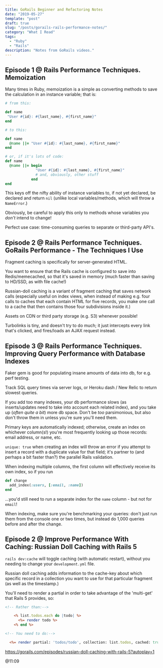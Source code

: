 ```yaml
---
title: GoRails Beginner and Refactoring Notes
date: "2019-05-27"
template: "post"
draft: true
slug: "/posts/gorails-rails-performance-notes/"
category: "What I Read"
tags:
  - "Ruby"
  - "Rails"
description: "Notes from GoRails videos."
---
```


## Episode 1 @ Rails Performance Techniques. Memoization

Many times in Ruby, memoization is a simple as converting methods to save the calculation in  an instance variable; that is:
```ruby
# from this:

def name
 "User #{id}: #{last_name}, #{first_name}"
end

# to this:

def name
  @name ||= "User #{id}: #{last_name}, #{first_name}"
end

# or, if it's lots of code:
def name
  @name ||= begin
              "User #{id}: #{last_name}, #{first_name}"
              # and, obviously, other stuff
            end
end
```
This keys off the nifty ability of instance variables to, if not yet declared, be declared and return `nil` (unlike local variables/methods, which will throw a `NameError`.)

Obviously, be careful to apply this only to methods whose variables you _don't_ intend to change!

Perfect use case: time-consuming queries to separate or third-party API's.


## Episode 2 @ Rails Performance Techniques. GoRails Performance - The Techniques I Use 

Fragment caching is specifically for server-generated HTML. 

You want to ensure that the Rails cache is configured to save into Redis/memecached, so that it's saved in memory (much faster than saving to HD/SSD, as with file cache!)

Russian-doll caching is a variant of fragment caching that saves network calls (especially useful on index views, when instead of making e.g. four calls to caches that each contain HTML for five records, you make one call to a cache that then contains those four subdivisions inside it.)

Assets on CDN or third party storage (e.g. S3) whenever possible!

Turbolinks is tiny, and doesn't try to do much; it just intercepts every link that's clicked, and fires/loads an AJAX request instead.


## Episode 3 @ Rails Performance Techniques. Improving Query Performance with Database Indexes

Faker gem is good for populating insane amounts of data into db, for e.g. perf testing.

Track SQL query times via server logs, or Heroku dash / New Relic to return slowest queries.

If you add too many indexes, your db performance slows (as inserts/updates need to take into account each related index), and you take up (_often quite a bit_) more db space. Don't be _too_ parsimonious, but also don't throw them in unless you're sure you'll need them.

Primary keys are automatically indexed; otherwise, create an index on whichever column(s!) you're most frequently looking up those records: email address, or name, etc.

`unique: true` when creating an index will throw an error if you attempt to insert a record with a duplicate value for that field; it's partner to (and perhaps a bit faster than?) the parallel Rails validation.

When indexing multiple columns, the first column will effectively receive its own index, so if you run
```ruby
def change
  add_index(:users, [:email, :name])
end
```
...you'd still need to run a separate index for the `name` column - but not for `email`!

When indexing, make sure you're benchmarking your queries: don't just run them from the console one or two times, but instead do 1,000 queries before and after the change.


## Episode 2 @ Improve Performance With Caching: Russian Doll Caching with Rails 5 

`rails dev:cache` will toggle caching (with automatic restart), without you needing to change your `development.yml` file.

Russian doll caching adds information to the cache-key about which specific record in a collection you want to use for that particular fragment (as well as the timestamp.)

You'll need to render a partial in order to take advantage of the 'multi-get' that Rails 5 provides, so:
```rhtml
<!-- Rather than:-->

    <% list.todos.each do |todo| %>
      <%= render todo %>
    <% end %>

<!-- You need to do:-->

  <%= render partial: 'todos/todo', collection: list.todos, cached: true %>
```


https://gorails.com/episodes/russian-doll-caching-with-rails-5?autoplay=1

@11:09


